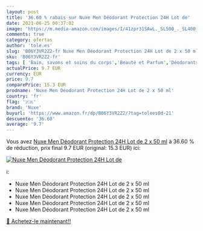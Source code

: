 ```yaml
---
layout: post
title: '36.60 % rabais sur Nuxe Men Déodorant Protection 24H Lot de'
date: 2021-06-25 00:37:02
image: 'https://m.media-amazon.com/images/I/41zpr31SAwL._SL500_._SL400_.jpg'
comments: true
category: ofertas
author: 'tole.es'
slug: 'B06Y3VR2Z2-fr Nuxe Men Déodorant Protection 24H Lot de 2 x 50 ml'
sku: 'B06Y3VR2Z2-fr'
tags: [ 'Bain, savons et soins du corps','Beauté et Parfum','Déodorants et anti-transpirants','nuxe', ]
actualPrice: 9.7 EUR
currency: EUR
price: 9.7
comparePrice: 15.3 EUR
prodname: 'Nuxe Men Déodorant Protection 24H Lot de 2 x 50 ml'
country: 'fr'
flag: '🇫🇷'
brand: 'Nuxe'
buyurl: 'https://www.amazon.fr/dp/B06Y3VR2Z2/?tag=tolees0d-21'
descuento: '36.60'
average: '9.7'
---
```


Vous avez [Nuxe Men Déodorant Protection 24H Lot de 2 x 50 ml](https://www.amazon.fr/dp/B06Y3VR2Z2/?tag=tolees0d-21)  à  36.60 % de réduction, prix final  9.7 EUR (original: 15.3 EUR) ici:

[![Nuxe Men Déodorant Protection 24H Lot de](https://m.media-amazon.com/images/I/41zpr31SAwL._SL500_._SL400_.jpg)](https://www.amazon.fr/dp/B06Y3VR2Z2/?tag=tolees0d-21)

ℹ️:

- Nuxe Men Déodorant Protection 24H Lot de 2 x 50 ml
- Nuxe Men Déodorant Protection 24H Lot de 2 x 50 ml
- Nuxe Men Déodorant Protection 24H Lot de 2 x 50 ml
- Nuxe Men Déodorant Protection 24H Lot de 2 x 50 ml
- Nuxe Men Déodorant Protection 24H Lot de 2 x 50 ml

[🛒 Achetez-le maintenant!!](https://www.amazon.fr/dp/B06Y3VR2Z2/?tag=tolees0d-21)
